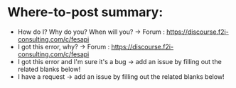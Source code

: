 # Where-to-post summary:
- How do I? Why do you? When will you? -> Forum : https://discourse.f2i-consulting.com/c/fesapi
- I got this error, why? -> Forum : https://discourse.f2i-consulting.com/c/fesapi
- I got this error and I'm sure it's a bug -> add an issue by filling out the related blanks below!
- I have a request -> add an issue by filling out the related blanks below!
